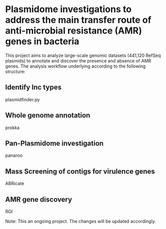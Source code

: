 # Plasmidome investigations to address the main transfer route of anti-microbial resistance (AMR) genes in bacteria

This project aims to analyze large-scale genomic datasets (441,120 RefSeq plasmids) to annotate and discover the presence and absence of AMR genes. The analysis workflow underlying according to the following structure:

## Identify Inc types
plasmidfinder.py 

## Whole genome annotation
prokka

## Pan-Plasmidome investigation
panaroo

## Mass Screening of contigs for virulence genes
ABRicate

## AMR gene discovery
RGI




Note: This an ongoing project. The changes will be updated accordingly.
